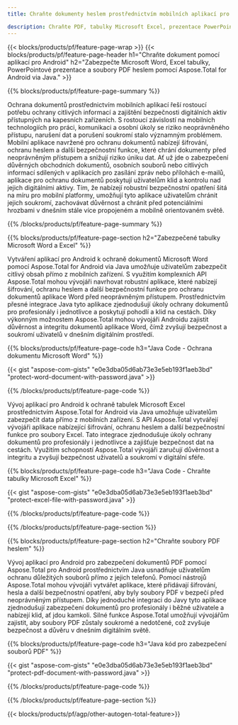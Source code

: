```yaml
---
title: Chraňte dokumenty heslem prostřednictvím mobilních aplikací pro Android 

description: Chraňte PDF, tabulky Microsoft Excel, prezentace PowerPoint a dokumenty Word prostřednictvím aplikace pro Android. Použijte heslo snadno.
---
```


{{< blocks/products/pf/feature-page-wrap >}}
{{< blocks/products/pf/feature-page-header h1="Chraňte dokument pomocí aplikací pro Android" h2="Zabezpečte Microsoft Word, Excel tabulky, PowerPointové prezentace a soubory PDF heslem pomocí Aspose.Total for Android via Java." >}}

{{% blocks/products/pf/feature-page-summary %}}

Ochrana dokumentů prostřednictvím mobilních aplikací řeší rostoucí potřebu ochrany citlivých informací a zajištění bezpečnosti digitálních aktiv přístupných na kapesních zařízeních. S rostoucí závislostí na mobilních technologiích pro práci, komunikaci a osobní úkoly se riziko neoprávněného přístupu, narušení dat a porušení soukromí stalo významným problémem. Mobilní aplikace navržené pro ochranu dokumentů nabízejí šifrování, ochranu heslem a další bezpečnostní funkce, které chrání dokumenty před neoprávněným přístupem a snižují riziko úniku dat. Ať už jde o zabezpečení důvěrných obchodních dokumentů, osobních souborů nebo citlivých informací sdílených v aplikacích pro zasílání zpráv nebo přílohách e-mailů, aplikace pro ochranu dokumentů poskytují uživatelům klid a kontrolu nad jejich digitálními aktivy. Tím, že nabízejí robustní bezpečnostní opatření šitá na míru pro mobilní platformy, umožňují tyto aplikace uživatelům chránit jejich soukromí, zachovávat důvěrnost a chránit před potenciálními hrozbami v dnešním stále více propojeném a mobilně orientovaném světě.

{{% /blocks/products/pf/feature-page-summary  %}}


{{% blocks/products/pf/feature-page-section  h2="Zabezpečené tabulky Microsoft Word a Excel" %}}

Vytváření aplikací pro Android k ochraně dokumentů Microsoft Word pomocí Aspose.Total for Android via Java umožňuje uživatelům zabezpečit citlivý obsah přímo z mobilních zařízení. S využitím komplexních API Aspose.Total mohou vývojáři navrhovat robustní aplikace, které nabízejí šifrování, ochranu heslem a další bezpečnostní funkce pro ochranu dokumentů aplikace Word před neoprávněným přístupem. Prostřednictvím přesné integrace Java tyto aplikace zjednodušují úkoly ochrany dokumentů pro profesionály i jednotlivce a poskytují pohodlí a klid na cestách. Díky výkonným možnostem Aspose.Total mohou vývojáři Androidu zajistit důvěrnost a integritu dokumentů aplikace Word, čímž zvyšují bezpečnost a soukromí uživatelů v dnešním digitálním prostředí.

{{% blocks/products/pf/feature-page-code h3="Java Code - Ochrana dokumentu Microsoft Word" %}}

{{< gist "aspose-com-gists" "e0e3dba05d6ab73e3e5eb193f1aeb3bd" "protect-word-document-with-password.java" >}}

{{% /blocks/products/pf/feature-page-code  %}}

Vývoj aplikací pro Android k ochraně tabulek Microsoft Excel prostřednictvím Aspose.Total for Android via Java umožňuje uživatelům zabezpečit data přímo z mobilních zařízení. S API Aspose.Total vytvářejí vývojáři aplikace nabízející šifrování, ochranu heslem a další bezpečnostní funkce pro soubory Excel. Tato integrace zjednodušuje úkoly ochrany dokumentů pro profesionály i jednotlivce a zajišťuje bezpečnost dat na cestách. Využitím schopností Aspose.Total vývojáři zaručují důvěrnost a integritu a zvyšují bezpečnost uživatelů a soukromí v digitální sféře.

{{% blocks/products/pf/feature-page-code h3="Java Code - Chraňte tabulky Microsoft Excel" %}}

{{< gist "aspose-com-gists" "e0e3dba05d6ab73e3e5eb193f1aeb3bd" "protect-excel-file-with-password.java" >}}

{{% /blocks/products/pf/feature-page-code  %}}

{{% /blocks/products/pf/feature-page-section %}}

{{% blocks/products/pf/feature-page-section  h2="Chraňte soubory PDF heslem" %}}

Vývoj aplikací pro Android pro zabezpečení dokumentů PDF pomocí Aspose.Total pro Android prostřednictvím Java usnadňuje uživatelům ochranu důležitých souborů přímo z jejich telefonů. Pomocí nástrojů Aspose.Total mohou vývojáři vytvářet aplikace, které přidávají šifrování, hesla a další bezpečnostní opatření, aby byly soubory PDF v bezpečí před neoprávněným přístupem. Díky jednoduché integraci do Javy tyto aplikace zjednodušují zabezpečení dokumentů pro profesionály i běžné uživatele a nabízejí klid, ať jdou kamkoli. Silné funkce Aspose.Total umožňují vývojářům zajistit, aby soubory PDF zůstaly soukromé a nedotčené, což zvyšuje bezpečnost a důvěru v dnešním digitálním světě.

{{% blocks/products/pf/feature-page-code h3="Java kód pro zabezpečení souborů PDF" %}}

{{< gist "aspose-com-gists" "e0e3dba05d6ab73e3e5eb193f1aeb3bd" "protect-pdf-document-with-password.java" >}}

{{% /blocks/products/pf/feature-page-code  %}}

{{% /blocks/products/pf/feature-page-section %}}

{{< blocks/products/pf/agp/other-autogen-total-feature>}}